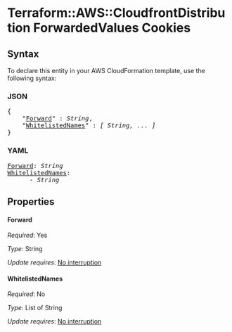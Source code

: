 # Terraform::AWS::CloudfrontDistribution ForwardedValues Cookies

## Syntax

To declare this entity in your AWS CloudFormation template, use the following syntax:

### JSON

<pre>
{
    "<a href="#forward" title="Forward">Forward</a>" : <i>String</i>,
    "<a href="#whitelistednames" title="WhitelistedNames">WhitelistedNames</a>" : <i>[ String, ... ]</i>
}
</pre>

### YAML

<pre>
<a href="#forward" title="Forward">Forward</a>: <i>String</i>
<a href="#whitelistednames" title="WhitelistedNames">WhitelistedNames</a>: <i>
      - String</i>
</pre>

## Properties

#### Forward

_Required_: Yes

_Type_: String

_Update requires_: [No interruption](https://docs.aws.amazon.com/AWSCloudFormation/latest/UserGuide/using-cfn-updating-stacks-update-behaviors.html#update-no-interrupt)

#### WhitelistedNames

_Required_: No

_Type_: List of String

_Update requires_: [No interruption](https://docs.aws.amazon.com/AWSCloudFormation/latest/UserGuide/using-cfn-updating-stacks-update-behaviors.html#update-no-interrupt)

